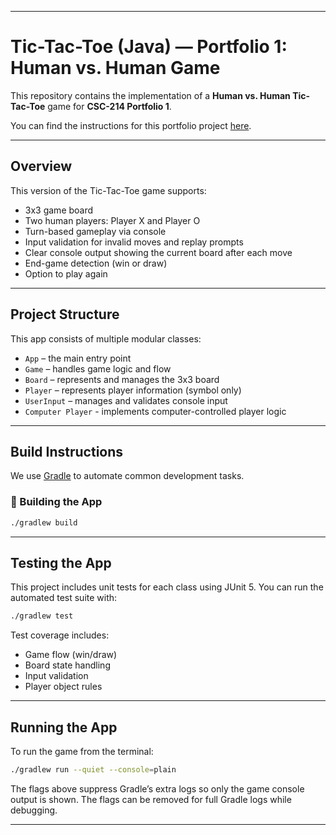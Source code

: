 
---

# Tic-Tac-Toe (Java) — Portfolio 1: Human vs. Human Game

This repository contains the implementation of a **Human vs. Human Tic-Tac-Toe** game for **CSC-214 Portfolio 1**.

You can find the instructions for this portfolio project [here](https://morethanequations.com/Computer-Science/Portfolio-Projects/Tic-Tac-Toe).

---

## Overview

This version of the Tic-Tac-Toe game supports:

* 3x3 game board
* Two human players: Player X and Player O
* Turn-based gameplay via console
* Input validation for invalid moves and replay prompts
* Clear console output showing the current board after each move
* End-game detection (win or draw)
* Option to play again

---

## Project Structure

This app consists of multiple modular classes:

* `App` – the main entry point
* `Game` – handles game logic and flow
* `Board` – represents and manages the 3x3 board
* `Player` – represents player information (symbol only)
* `UserInput` – manages and validates console input
* `Computer Player` - implements computer-controlled player logic
---

## Build Instructions

We use [Gradle](https://gradle.org/) to automate common development tasks.

### 🔧 Building the App

```bash
./gradlew build
```

---

## Testing the App

This project includes unit tests for each class using JUnit 5.
You can run the automated test suite with:

```bash
./gradlew test
```

Test coverage includes:

* Game flow (win/draw)
* Board state handling
* Input validation
* Player object rules

---

## Running the App

To run the game from the terminal:

```bash
./gradlew run --quiet --console=plain
```

The flags above suppress Gradle’s extra logs so only the game console output is shown. The flags can be removed for full Gradle logs while debugging.

---
